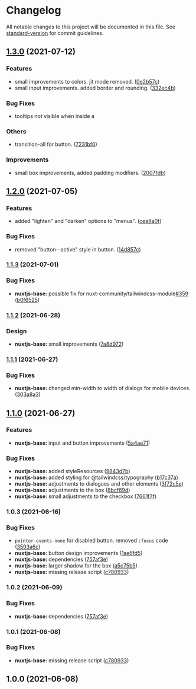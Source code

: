 # Changelog

All notable changes to this project will be documented in this file. See [standard-version](https://github.com/conventional-changelog/standard-version) for commit guidelines.

## [1.3.0](https://github.com/dreamnettech/monorepo/compare/nuxtjs-base-v1.2.0...nuxtjs-base-v1.3.0) (2021-07-12)


### Features

* small improvements to colors. jit mode removed. ([0e2b57c](https://github.com/dreamnettech/monorepo/commit/0e2b57ced2e9df46bd6acc5da3074d69bcdbfd42))
* small input improvements. added border and rounding. ([332ec4b](https://github.com/dreamnettech/monorepo/commit/332ec4b26b5276f091c9cda867ea3ce016d27610))


### Bug Fixes

* tooltips not visible when inside a <dialog> ([b88eb08](https://github.com/dreamnettech/monorepo/commit/b88eb08aab9d82810f4c59e8be3e7be77300ca81))


### Others

* transition-all for button. ([7231bf0](https://github.com/dreamnettech/monorepo/commit/7231bf066fd1f4ca7616f7feaf4925f60b21616c))


### Improvements

* small box improvements, added padding modifiers. ([20071db](https://github.com/dreamnettech/monorepo/commit/20071db0cdf17329008864cfe4f1a90efae343ed))

## [1.2.0](https://github.com/dreamnettech/monorepo/compare/nuxtjs-base-v1.1.3...nuxtjs-base-v1.2.0) (2021-07-05)


### Features

* added "lighten" and "darken" options to "menus". ([cea8a0f](https://github.com/dreamnettech/monorepo/commit/cea8a0ff7b73f58662145dd2e316cba7c9161993))


### Bug Fixes

* removed "button--active" style in button. ([14d857c](https://github.com/dreamnettech/monorepo/commit/14d857c3063d013a0c562c97aaeba253413f2934))

### [1.1.3](https://github.com/dreamnettech/monorepo/compare/nuxtjs-base-v1.1.2...nuxtjs-base-v1.1.3) (2021-07-01)


### Bug Fixes

* **nuxtjs-base:** possible fix for nuxt-community/tailwindcss-module[#359](https://github.com/nuxt-community/tailwindcss-module/issues/359) ([b0f6525](https://github.com/dreamnettech/monorepo/commit/b0f6525158b88f0b3b8f0dcd04e9316e8af60000))

### [1.1.2](https://github.com/dreamnettech/monorepo/compare/nuxtjs-base-v1.1.1...nuxtjs-base-v1.1.2) (2021-06-28)


### Design

* **nuxtjs-base:** small improvements ([7a8d972](https://github.com/dreamnettech/monorepo/commit/7a8d972f4413d11c525cc095b6818f6c35163834))

### [1.1.1](https://github.com/dreamnettech/monorepo/compare/nuxtjs-base-v1.1.0...nuxtjs-base-v1.1.1) (2021-06-27)


### Bug Fixes

* **nuxtjs-base:** changed min-width to width of dialogs for mobile devices. ([303a8a3](https://github.com/dreamnettech/monorepo/commit/303a8a3ed3c230ba914769c6046514f8ec6c1072))

## [1.1.0](https://github.com/dreamnettech/monorepo/compare/nuxtjs-base-v1.0.3...nuxtjs-base-v1.1.0) (2021-06-27)


### Features

* **nuxtjs-base:** input and button improvements ([5a4ae71](https://github.com/dreamnettech/monorepo/commit/5a4ae719e90d0591195573ccf4f8ba52ee7a002d))


### Bug Fixes

* **nuxtjs-base:** added styleResources ([9843d7b](https://github.com/dreamnettech/monorepo/commit/9843d7bc30fc85ffe1b91acb364cb78bec1ba1b0))
* **nuxtjs-base:** added styling for @tailwindcss/typography ([b17c37a](https://github.com/dreamnettech/monorepo/commit/b17c37a7c999d1228d55989ef3ace549a6542e8d))
* **nuxtjs-base:** adjustments to dialogues and other elements ([3f72c5e](https://github.com/dreamnettech/monorepo/commit/3f72c5e0be729c01a28d6d20eca18568e809211b))
* **nuxtjs-base:** adjustments to the box ([8bcf69d](https://github.com/dreamnettech/monorepo/commit/8bcf69d68c83edcf2c0ada4e8f77e31f2fd58055))
* **nuxtjs-base:** small adjustments to the checkbox ([7661f7f](https://github.com/dreamnettech/monorepo/commit/7661f7fe75860ffc9bb7be928a36cae3386e298d))

### 1.0.3 (2021-06-16)


### Bug Fixes

* `pointer-events-none` for disabled button. removed `:focus` code ([3593a6c](https://github.com/dreamnettech/monorepo/commit/3593a6c43966c7e517d3a3bdd06363f0eb45abc4))
* **nuxtjs-base:** button design improvements ([1ae6fd5](https://github.com/dreamnettech/monorepo/commit/1ae6fd57175b937c7374f88b855ea4697900d372))
* **nuxtjs-base:** dependencies ([757af3e](https://github.com/dreamnettech/monorepo/commit/757af3e7ccf4da87afc4241dd74abda02908da4e))
* **nuxtjs-base:** larger shadow for the box ([a5c75b5](https://github.com/dreamnettech/monorepo/commit/a5c75b54a65a759283671ba3f5ccce7d12d92fd4))
* **nuxtjs-base:** missing release script ([c780933](https://github.com/dreamnettech/monorepo/commit/c7809332e95d647c41280b6706acdf0bcdb65be9))

### 1.0.2 (2021-06-09)


### Bug Fixes

* **nuxtjs-base:** dependencies ([757af3e](https://github.com/dreamnettech/monorepo/commit/757af3e7ccf4da87afc4241dd74abda02908da4e))

### 1.0.1 (2021-06-08)


### Bug Fixes

* **nuxtjs-base:** missing release script ([c780933](https://github.com/dreamnettech/monorepo/commit/c7809332e95d647c41280b6706acdf0bcdb65be9))

## 1.0.0 (2021-06-08)
